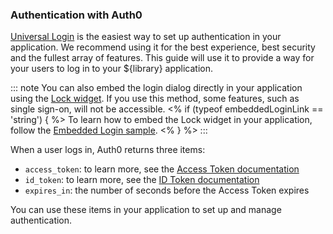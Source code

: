 ### Authentication with Auth0

<a href="/hosted-pages/login" target="_blank" rel="noreferrer">Universal Login</a> is the easiest way to set up authentication in your application. We recommend using it for the best experience, best security and the fullest array of features. This guide will use it to provide a way for your users to log in to your ${library} application.

::: note
You can also embed the login dialog directly in your application using the <a href="/lock" target="_blank" rel="noreferrer">Lock widget</a>. If you use this method, some features, such as single sign-on, will not be accessible. 
<% if (typeof embeddedLoginLink == 'string') { %>
To learn how to embed the Lock widget in your application, follow the <a href="${embeddedLoginLink}" target="_blank" rel="noreferrer">Embedded Login sample</a>.
<% } %>
:::

When a user logs in, Auth0 returns three items:
* `access_token`: to learn more, see the <a href="/tokens/concepts/access-tokens" target="_blank" rel="noreferrer">Access Token documentation</a>
* `id_token`: to learn more, see the <a href="/tokens/concepts/id-tokens" target="_blank" rel="noreferrer">ID Token documentation</a>
* `expires_in`: the number of seconds before the Access Token expires

You can use these items in your application to set up and manage authentication. 
